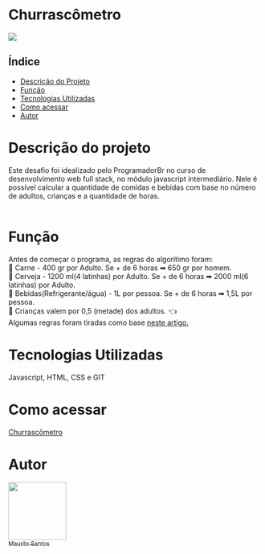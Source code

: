 # Churrascômetro
<img src="https://img.shields.io/badge/status-desenvolvendo-red"><br>
## Índice
<!--ts-->
* [Descrição do Projeto](#descrição-do-projeto-)
* [Função](#função-)
* [Tecnologias Utilizadas](#tecnologias-utilizadas-)
* [Como acessar](#como-acessar-)
* [Autor](#autor-)
<!--te-->


# Descrição do projeto <br>
Este desafio foi idealizado pelo ProgramadorBr no curso de desenvolvimento web full stack, no módulo javascript intermediário. Nele é possível calcular a quantidade de comidas e bebidas com base no número de adultos, crianças e a quantidade de horas.<br><br>


# Função <br>
Antes de começar o programa, as regras do algoritimo foram:<br>
🥩 Carne - 400 gr por Adulto. Se + de 6 horas ➡ 650 gr por homem.<br>
🍻 Cerveja - 1200 ml(4 latinhas) por Adulto. Se + de 6 horas ➡ 2000 ml(6 latinhas) por Adulto.<br>
🥤 Bebidas(Refrigerante/água)  -  1L por pessoa. Se + de 6 horas ➡ 1,5L por pessoa.<br>
👶 Crianças valem por 0,5 (metade) dos adultos. 👈<br>
Algumas regras foram tiradas como base <a href="https://blog.cidadecancao.com/dicas/calculadora-de-churrasco/">neste artigo.</a>

# Tecnologias Utilizadas <br>
Javascript, HTML, CSS e GIT</br>


# Como acessar <br>
<a href="https://maurilosantos.github.io/project-churrascometro/">Churrascômetro</a>

# Autor <br>

[<img src="https://avatars.githubusercontent.com/u/109925535?v=4" width=115><br><sub>Maurilo Santos</sub>](https://github.com/maurilosantos) 



